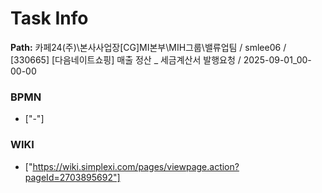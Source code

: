 # Task Info

**Path:** 카페24(주)\본사사업장\[CG]MI본부\MIH그룹\밸류업팀 / smlee06 / [330665] [다음네이트쇼핑] 매출 정산 _ 세금계산서 발행요청 / 2025-09-01_00-00-00

### BPMN
- ["-"]

### WIKI
- ["https://wiki.simplexi.com/pages/viewpage.action?pageId=2703895692"]

